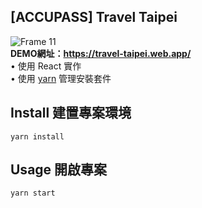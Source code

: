 ## [ACCUPASS] Travel Taipei  
![Frame 11](https://user-images.githubusercontent.com/68804592/113497119-303b5e80-9533-11eb-9d30-5c29624cc16a.png)  
<strong>DEMO網址：https://travel-taipei.web.app/</strong>  
• 使用 React 實作  
• 使用 [yarn](https://yarnpkg.com/) 管理安裝套件  
## Install 建置專案環境  
```
yarn install
```

## Usage 開啟專案
```
yarn start
```
